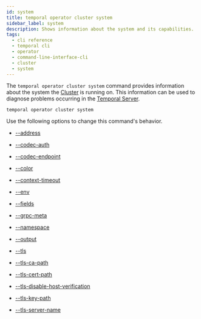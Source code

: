 ```yaml
---
id: system
title: temporal operator cluster system
sidebar_label: system
description: Shows information about the system and its capabilities.
tags:
  - cli reference
  - temporal cli
  - operator
  - command-line-interface-cli
  - cluster
  - system
---
```


The `temporal operator cluster system` command provides information about the system the [Cluster](/concepts/what-is-a-temporal-cluster) is running on.
This information can be used to diagnose problems occurring in the [Temporal Server](/concepts/what-is-the-temporal-server).

`temporal operator cluster system`

Use the following options to change this command's behavior.

- [--address](/cli/cmd-options/address)

- [--codec-auth](/cli/cmd-options/codec-auth)

- [--codec-endpoint](/cli/cmd-options/codec-endpoint)

- [--color](/cli/cmd-options/color)

- [--context-timeout](/cli/cmd-options/context-timeout)

- [--env](/cli/cmd-options/env)

- [--fields](/cli/cmd-options/fields)

- [--grpc-meta](/cli/cmd-options/grpc-meta)

- [--namespace](/cli/cmd-options/namespace)

- [--output](/cli/cmd-options/output)

- [--tls](/cli/cmd-options/tls)

- [--tls-ca-path](/cli/cmd-options/tls-ca-path)

- [--tls-cert-path](/cli/cmd-options/tls-cert-path)

- [--tls-disable-host-verification](/cli/cmd-options/tls-disable-host-verification)

- [--tls-key-path](/cli/cmd-options/tls-key-path)

- [--tls-server-name](/cli/cmd-options/tls-server-name)
